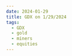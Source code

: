 ```yaml
---
date: 2024-01-29
title: GDX on 1/29/2024
tags: 
  - GDX
  - gold
  - miners
  - equities
---
```

<div class="post">
<snapshot-grid 
    :reports="['2024/01/26/CTA/GDX', '2024/01/29/CTA/GDX', '2024/01/29/MTP/GDX']"
    chart="2024/01/29/Chart/GDX"
/>
<p>

</p>
<p>

</p>
</div>